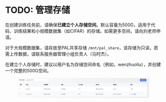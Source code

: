# TODO: 管理存储

在创建训练任务前，请确保**已建立个人存储空间**。默认容量为500G，适用于代码、训练结果和小规模数据集（如CIFAR）的存储。如需更多空间，请向刘老师申请。

对于大规模数据集，请存放至PAL共享存储 `/mnt/pal_share`，该存储为只读。若需上传数据，请联系服务器管理小组负责人（马时杰）。

在建立个人存储时，建议以用户名为存储空间命名（例如，wenzhuoliu），并创建一个完整的500G空间。

<figure><img src=".gitbook/assets/image (10).png" alt=""><figcaption></figcaption></figure>



